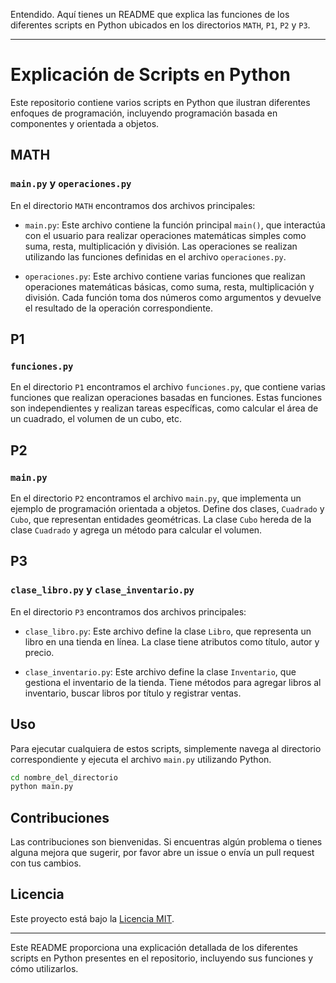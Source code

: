 Entendido. Aquí tienes un README que explica las funciones de los diferentes scripts en Python ubicados en los directorios `MATH`, `P1`, `P2` y `P3`.

---

# Explicación de Scripts en Python

Este repositorio contiene varios scripts en Python que ilustran diferentes enfoques de programación, incluyendo programación basada en componentes y orientada a objetos.

## MATH

### `main.py` y `operaciones.py`

En el directorio `MATH` encontramos dos archivos principales:

- `main.py`: Este archivo contiene la función principal `main()`, que interactúa con el usuario para realizar operaciones matemáticas simples como suma, resta, multiplicación y división. Las operaciones se realizan utilizando las funciones definidas en el archivo `operaciones.py`.

- `operaciones.py`: Este archivo contiene varias funciones que realizan operaciones matemáticas básicas, como suma, resta, multiplicación y división. Cada función toma dos números como argumentos y devuelve el resultado de la operación correspondiente.

## P1

### `funciones.py`

En el directorio `P1` encontramos el archivo `funciones.py`, que contiene varias funciones que realizan operaciones basadas en funciones. Estas funciones son independientes y realizan tareas específicas, como calcular el área de un cuadrado, el volumen de un cubo, etc.

## P2

### `main.py`

En el directorio `P2` encontramos el archivo `main.py`, que implementa un ejemplo de programación orientada a objetos. Define dos clases, `Cuadrado` y `Cubo`, que representan entidades geométricas. La clase `Cubo` hereda de la clase `Cuadrado` y agrega un método para calcular el volumen.

## P3

### `clase_libro.py` y `clase_inventario.py`

En el directorio `P3` encontramos dos archivos principales:

- `clase_libro.py`: Este archivo define la clase `Libro`, que representa un libro en una tienda en línea. La clase tiene atributos como título, autor y precio.

- `clase_inventario.py`: Este archivo define la clase `Inventario`, que gestiona el inventario de la tienda. Tiene métodos para agregar libros al inventario, buscar libros por título y registrar ventas.

## Uso

Para ejecutar cualquiera de estos scripts, simplemente navega al directorio correspondiente y ejecuta el archivo `main.py` utilizando Python.

```bash
cd nombre_del_directorio
python main.py
```

## Contribuciones

Las contribuciones son bienvenidas. Si encuentras algún problema o tienes alguna mejora que sugerir, por favor abre un issue o envía un pull request con tus cambios.

## Licencia

Este proyecto está bajo la [Licencia MIT](LICENSE).

---

Este README proporciona una explicación detallada de los diferentes scripts en Python presentes en el repositorio, incluyendo sus funciones y cómo utilizarlos.
